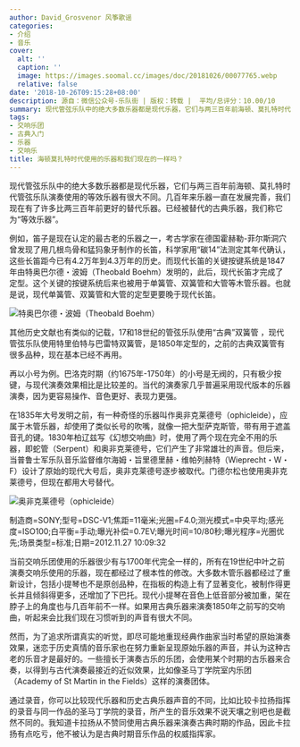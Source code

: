 ```yaml
---
author: David_Grosvenor 风筝歌谣
categories:
- 介绍
- 音乐
cover:
  alt: ''
  caption: ''
  image: https://images.soomal.cc/images/doc/20181026/00077765.webp
  relative: false
date: '2018-10-26T09:15:28+08:00'
description: 源自：微信公众号-乐队街 | 版权：转载 |  平均/总评分：10.00/10
summary: 现代管弦乐队中的绝大多数乐器都是现代乐器，它们与两三百年前海顿、莫扎特时代管弦乐队演奏使用的等效乐器有很大不同。几百年来乐器一直在发展完善，我们现在有了许多比两三百年前更好的替代乐器。已经被替代的古典乐器，我们称它为“等效乐器”……
tags:
- 交响乐团
- 古典入门
- 乐器
- 交响乐
title: 海顿莫扎特时代使用的乐器和我们现在的一样吗？
---
```


现代管弦乐队中的绝大多数乐器都是现代乐器，它们与两三百年前海顿、莫扎特时代管弦乐队演奏使用的等效乐器有很大不同。几百年来乐器一直在发展完善，我们现在有了许多比两三百年前更好的替代乐器。已经被替代的古典乐器，我们称它为“等效乐器”。

例如，笛子是现在认定的最古老的乐器之一，考古学家在德国霍赫勒-菲尔斯洞穴曾发现了用几根鸟骨和猛犸象牙制作的长笛，科学家用“碳14”法测定其年代确认，这些长笛距今已有4.2万年到4.3万年的历史。而现代长笛的关键按键系统是1847年由特奥巴尔德・波姆（Theobald Boehm）发明的，此后，现代长笛才完成了定型。这个关键的按键系统后来也被用于单簧管、双簧管和大管等木管乐器。也就是说，现代单簧管、双簧管和大管的定型更要晚于现代长笛。

![特奥巴尔德・波姆（Theobald Boehm）](https://images.soomal.cc/images/doc/20181026/00077765.webp)





其他历史文献也有类似的记载，17和18世纪的管弦乐队使用“古典”双簧管 ，现代管弦乐队使用特里伯特与巴雷特双簧管，是1850年定型的，之前的古典双簧管有很多品种，现在基本已经不再用。

再以小号为例。巴洛克时期（约1675年-1750年）的小号是无阀的，只有极少按键，与现代演奏效果相比是比较差的。当代的演奏家几乎普遍采用现代版本的乐器演奏，因为更容易操作、音色更好、表现力更强。

在1835年大号发明之前，有一种奇怪的乐器叫作奥非克莱德号（ophicleide），应属于木管乐器，却使用了类似长号的吹嘴，就像一把大型萨克斯管，带有用于遮盖音孔的键。1830年柏辽兹写《幻想交响曲》时，使用了两个现在完全不用的乐器，即蛇管（Serpent）和奥非克莱德号，它们产生了非常雄壮的声音。但后来，当普鲁士军乐队音乐监督维尔海姆・旨里德里赫・维帕列赫特（Wieprecht・W・F）设计了原始的现代大号后，奥非克莱德号逐步被取代。门德尔松也使用奥非克莱德号，但现在都用大号替代。

![奥非克莱德号（ophicleide）](https://images.soomal.cc/images/doc/20181026/00077764.webp)

制造商=SONY;型号=DSC-V1;焦距=11毫米;光圈=F4.0;测光模式=中央平均;感光度=ISO100;白平衡=手动;曝光补偿=0.7EV;曝光时间=10/80秒;曝光程序=光圈优先;场景类型=标准;日期=2012.11.27 10:09:32



当前交响乐团使用的乐器很少有与1700年代完全一样的，所有在19世纪中叶之前演奏交响乐使用的乐器，现在都经过了根本性的修改。大多数木管乐器都经过了重新设计，包括小提琴也不是原创品种，在指板的构造上有了显著变化，被制作得更长并且倾斜得更多，还增加了下巴托。现代小提琴在音色上低音部分被加重，架在脖子上的角度也与几百年前不一样。如果用古典乐器来演奏1850年之前写的交响曲，听起来会比我们现在习惯听到的声音有很大不同。

然而，为了追求所谓真实的听觉，即尽可能地重现经典作曲家当时希望的原始演奏效果，迷恋于历史真情的音乐家也在努力重新呈现原始乐器的声音，并认为这种古老的乐音才是最好的。一些擅长于演奏古乐的乐团，会使用某个时期的古乐器来合奏，以得到与古代演奏最接近的近似效果，比如像圣马丁学院室内乐团（Academy of St Martin in the Fields）这样的演奏团体。

通过录音，你可以比较现代乐器和历史古典乐器声音的不同，比如比较卡拉扬指挥的录音与同一作品的圣马丁学院的录音，所产生的音乐效果不说天壤之别吧也是截然不同的。我知道卡拉扬从不赞同使用古典乐器来演奏古典时期的作品，因此卡拉扬有点吃亏，他不被认为是古典时期音乐作品的权威指挥家。